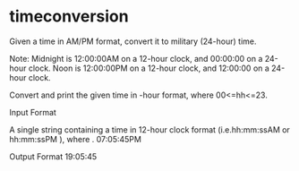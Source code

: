 # timeconversion

Given a time in AM/PM format, convert it to military (24-hour) time.

Note: Midnight is 12:00:00AM on a 12-hour clock, and 00:00:00 on a 24-hour clock. Noon is 12:00:00PM on a 12-hour clock, and  12:00:00 on a 24-hour clock.

Convert and print the given time in -hour format, where 00<=hh<=23.

Input Format

A single string containing a time in 12-hour clock format (i.e.hh:mm:ssAM  or hh:mm:ssPM ), where .
07:05:45PM

Output Format
19:05:45
